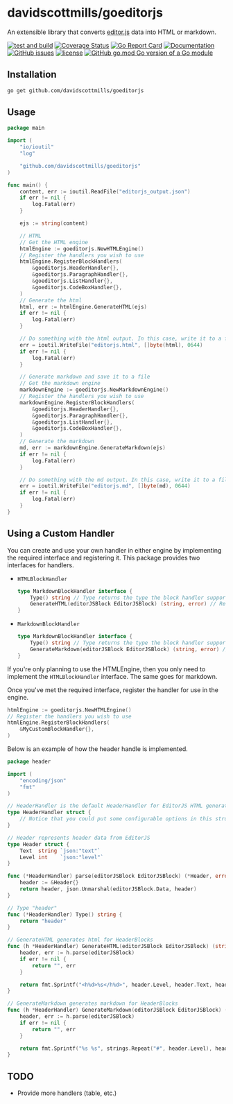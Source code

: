 # davidscottmills/goeditorjs

An extensible library that converts [editor.js](https://editorjs.io/) data into HTML or markdown.

[![test and build](https://github.com/davidscottmills/goeditorjs/workflows/test%20and%20build/badge.svg)](https://github.com/davidscottmills/goeditorjs/actions?query=workflow%3A%22test+and+build%22)
[![Coverage Status](https://coveralls.io/repos/github/davidscottmills/goeditorjs/badge.svg?branch=main)](https://coveralls.io/github/davidscottmills/goeditorjs?branch=main)
[![Go Report Card](https://goreportcard.com/badge/github.com/davidscottmills/goeditorjs)](https://goreportcard.com/report/github.com/davidscottmills/goeditorjs)
[![Documentation](https://godoc.org/github.com/davidscottmills/goeditorjs?status.svg)](http://godoc.org/github.com/davidscottmills/goeditorjs)
[![GitHub issues](https://img.shields.io/github/issues/davidscottmills/goeditorjs.svg)](https://github.com/davidscottmills/goeditorjs/issues)
[![license](https://img.shields.io/github/license/davidscottmills/goeditorjs.svg?maxAge=2592000)](https://github.com/davidscottmills/goeditorjs/LICENSE.md)
[![GitHub go.mod Go version of a Go module](https://img.shields.io/github/go-mod/go-version/davidscottmills/goeditorjs.svg)](https://github.com/davidscottmills/goeditorjs)

## Installation

```bash
go get github.com/davidscottmills/goeditorjs
```

## Usage

```go
package main

import (
	"io/ioutil"
	"log"

	"github.com/davidscottmills/goeditorjs"
)

func main() {
	content, err := ioutil.ReadFile("editorjs_output.json")
	if err != nil {
		log.Fatal(err)
	}

	ejs := string(content)

    // HTML
    // Get the HTML engine
    htmlEngine := goeditorjs.NewHTMLEngine()
    // Register the handlers you wish to use
	htmlEngine.RegisterBlockHandlers(
		&goeditorjs.HeaderHandler{},
		&goeditorjs.ParagraphHandler{},
		&goeditorjs.ListHandler{},
		&goeditorjs.CodeBoxHandler{},
	)
    // Generate the html
	html, err := htmlEngine.GenerateHTML(ejs)
	if err != nil {
		log.Fatal(err)
    }

    // Do something with the html output. In this case, write it to a file.
	err = ioutil.WriteFile("editorjs.html", []byte(html), 0644)
	if err != nil {
		log.Fatal(err)
	}

    // Generate markdown and save it to a file
    // Get the markdown engine
	markdownEngine := goeditorjs.NewMarkdownEngine()
    // Register the handlers you wish to use
	markdownEngine.RegisterBlockHandlers(
		&goeditorjs.HeaderHandler{},
		&goeditorjs.ParagraphHandler{},
		&goeditorjs.ListHandler{},
		&goeditorjs.CodeBoxHandler{},
    )
    // Generate the markdown
	md, err := markdownEngine.GenerateMarkdown(ejs)
	if err != nil {
		log.Fatal(err)
	}

    // Do something with the md output. In this case, write it to a file.
	err = ioutil.WriteFile("editorjs.md", []byte(md), 0644)
	if err != nil {
		log.Fatal(err)
	}
}
```

## Using a Custom Handler

You can create and use your own handler in either engine by implementing the required interface and registering it.
This package provides two interfaces for handlers.

- `HTMLBlockHandler`

  ```go
  type MarkdownBlockHandler interface {
      Type() string // Type returns the type the block handler supports as a string
      GenerateHTML(editorJSBlock EditorJSBlock) (string, error) // Return associated HTML
  }
  ```

- `MarkdownBlockHandler`
  ```go
  type MarkdownBlockHandler interface {
      Type() string // Type returns the type the block handler supports as a string
      GenerateMarkdown(editorJSBlock EditorJSBlock) (string, error) // Return associated markdown
  }
  ```

If you're only planning to use the HTMLEngine, then you only need to implement the `HTMLBlockHandler` interface. The same goes for markdown.

Once you've met the required interface, register the handler for use in the engine.

```go
htmlEngine := goeditorjs.NewHTMLEngine()
// Register the handlers you wish to use
htmlEngine.RegisterBlockHandlers(
    &MyCustomBlockHandler{},
)
```

Below is an example of how the header handle is implemented.

```go
package header

import (
	"encoding/json"
	"fmt"
)

// HeaderHandler is the default HeaderHandler for EditorJS HTML generation
type HeaderHandler struct {
    // Notice that you could put some configurable options in this struct and then use them in your handler
}

// Header represents header data from EditorJS
type Header struct {
	Text  string `json:"text"`
	Level int    `json:"level"`
}

func (*HeaderHandler) parse(editorJSBlock EditorJSBlock) (*Header, error) {
	header := &Header{}
	return header, json.Unmarshal(editorJSBlock.Data, header)
}

// Type "header"
func (*HeaderHandler) Type() string {
	return "header"
}

// GenerateHTML generates html for HeaderBlocks
func (h *HeaderHandler) GenerateHTML(editorJSBlock EditorJSBlock) (string, error) {
	header, err := h.parse(editorJSBlock)
	if err != nil {
		return "", err
	}

	return fmt.Sprintf("<h%d>%s</h%d>", header.Level, header.Text, header.Level), nil
}

// GenerateMarkdown generates markdown for HeaderBlocks
func (h *HeaderHandler) GenerateMarkdown(editorJSBlock EditorJSBlock) (string, error) {
	header, err := h.parse(editorJSBlock)
	if err != nil {
		return "", err
	}

	return fmt.Sprintf("%s %s", strings.Repeat("#", header.Level), header.Text), nil
}
```

## TODO

- Provide more handlers (table, etc.)
